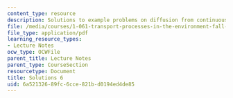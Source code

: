 ```yaml
---
content_type: resource
description: Solutions to example problems on diffusion from continuous point sources.
file: /media/courses/1-061-transport-processes-in-the-environment-fall-2008/6a52132689fc6cce821bd0194ed4de85_solutions6.pdf
file_type: application/pdf
learning_resource_types:
- Lecture Notes
ocw_type: OCWFile
parent_title: Lecture Notes
parent_type: CourseSection
resourcetype: Document
title: Solutions 6
uid: 6a521326-89fc-6cce-821b-d0194ed4de85
---
```

